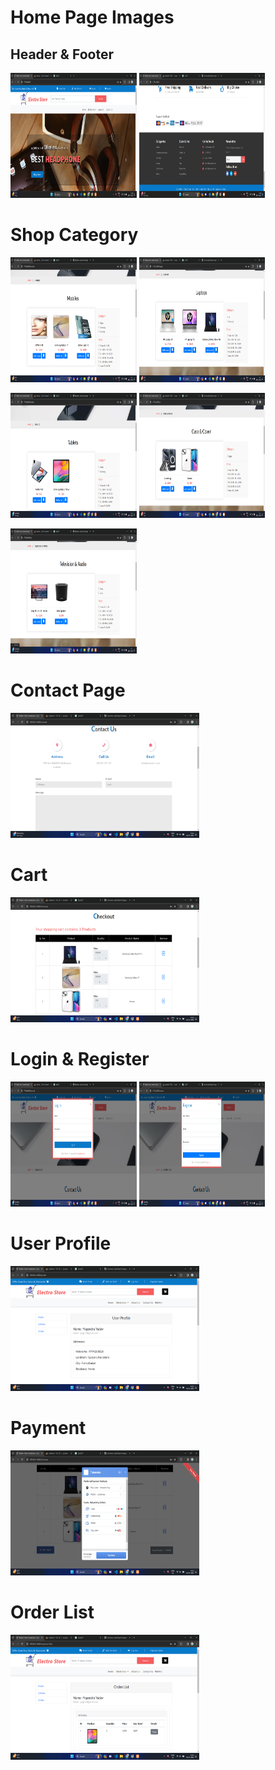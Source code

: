 # Home Page Images

## Header & Footer

<img src="/Project-Images/Home.png" style="height:200px;width:40%;">    <img src="/Project-Images/Home-2.png" style="height:200px;width:40%">

#  Shop Category

<img src="/Project-Images/Mobile.png" style="height:200px;width:40%;">   <img src="/Project-Images/Laptop.png" style="height:200px;width:40%;">

<img src="/Project-Images/Tab.png" style="height:200px;width:40%;">       <img src="/Project-Images/Case-cover.png" style="height:200px;width:40%;">

<img src="/Project-Images/Tv-audio.png" style="height:200px;width:40%;">

# Contact Page 

<img src="/Project-Images/contactus.png" style="height:200px;width:60%;">

# Cart

<img src="/Project-Images/cart.png" style="height:200px;width:60%;">

# Login & Register

<img src="/Project-Images/login.png" style="height:200px;width:40%;">  <img src="/Project-Images/register.png" style="height:200px;width:40%;">

# User Profile

<img src="/Project-Images/profile.png" style="height:200px;width:60%;">

# Payment

<img src="/Project-Images/payment.png" style="height:200px;width:60%;">

# Order List

<img src="/Project-Images/orderlist.png" style="height:200px;width:60%;">
